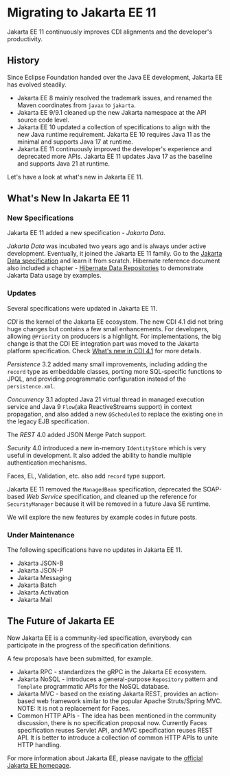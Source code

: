 # Migrating to Jakarta EE 11

Jakarta EE 11 continuously improves CDI alignments and the developer's productivity.

## History 

Since Eclipse Foundation handed over the Java EE development, Jakarta EE has evolved steadily. 

 * Jakarta EE 8 mainly resolved the trademark issues, and renamed the Maven coordinates from `javax` to `jakarta`. 
 * Jakarta EE 9/9.1 cleaned up the new Jakarta namespace at the API source code level.
 * Jakarta EE 10 updated a collection of specifications to align with the new Java runtime requirement. Jakarta EE 10 requires Java 11 as the minimal and supports Java 17 at runtime.
 * Jakarta EE 11 continuously improved the developer's experience and deprecated more APIs. Jakarta EE 11 updates Java 17 as the baseline and supports Java 21 at runtime.

Let's have a look at what's new in Jakarta EE 11.

## What's New In Jakarta EE 11

### New Specifications

Jakarta EE 11 added a new specification - *Jakarta Data*. 

*Jakarta Data* was incubated two years ago and is always under active development. Eventually, it joined the Jakarta EE 11 family. Go to the [Jakarta Data specification](https://jakarta.ee/specifications/data/1.0/jakarta-data-1.0) and learn it from scratch. Hibernate reference document also included a chapter - [Hibernate Data Repositories](https://docs.jboss.org/hibernate/orm/7.0/repositories/html_single/Hibernate_Data_Repositories.html) to demonstrate Jakarta Data usage by examples.

### Updates

Several specifications were updated in Jakarta EE 11.

*CDI* is the kernel of the Jakarta EE ecosystem. The new CDI 4.1 did not bring huge changes but contains a few small enhancements. For developers, allowing `@Priority` on producers is a highlight. For implementations, the big change is that the CDI EE integration part was moved to the Jakarta platform specification. Check [What's new in CDI 4.1](https://jakartaee.github.io/cdi/2024/02/27/whats-new-in-cdi41.html) for more details. 

*Persistence* 3.2 added many small improvements, including adding the `record` type as embeddable classes, porting more SQL-specific functions to JPQL, and providing programmatic configuration instead of the `persistence.xml`.   

*Concurrency* 3.1 adopted Java 21 virtual thread in managed execution service and Java 9 `Flow`(aka ReactiveStreams support) in context propagation, and also added a new `@Scheduled` to replace the existing one in the legacy EJB specification.

The *REST* 4.0 added JSON Merge Patch support.

*Security* 4.0 introduced a new in-memory `IdentityStore` which is very useful in development. It also added the ability to handle multiple authentication mechanisms.

Faces, EL, Validation, etc. also add `record` type support. 

Jakarta EE 11 removed the `ManagedBean` specification, deprecated the SOAP-based *Web Service* specification, and cleaned up the reference for `SecurityManager` because it will be removed in a future Java SE runtime.

We will explore the new features by example codes in future posts.

### Under Maintenance

The following specifications have no updates in Jakarta EE 11. 
* Jakarta JSON-B
* Jakarta JSON-P
* Jakarta Messaging  
* Jakarta Batch
* Jakarta Activation
* Jakarta Mail



## The Future of Jakarta EE

Now Jakarta EE is a community-led specification, everybody can participate in the progress of the specification definitions.

A few proposals have been submitted, for example.

* Jakarta RPC  - standardizes the gRPC in the Jakarta EE ecosystem.
* Jakarta NoSQL  - introduces a general-purpose `Repository` pattern and `Template` programmatic APIs for the NoSQL database.
* Jakarta MVC - based on the existing Jakarta REST, provides an action-based web framework similar to the popular Apache Struts/Spring MVC. NOTE: It is not a replacement for Faces.
* Common HTTP APIs - The idea has been mentioned in the community discussion, there is no specification proposal now. Currently Faces specification reuses Servlet API, and MVC specification reuses REST API. It is better to introduce a collection of common HTTP APIs to unite HTTP handling. 

For more information about Jakarta EE, please navigate to the [official Jakarta EE homepage](https://jakarta.ee).
